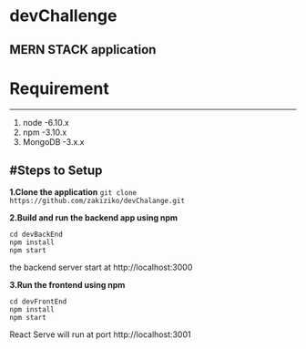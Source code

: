 # devChallenge

MERN STACK application
---
# Requirement
---
1. node -6.10.x
2. npm -3.10.x
3. MongoDB -3.x.x

#Steps to Setup
---
**1.Clone the application**
`git clone https://github.com/zakiziko/devChalange.git`

**2.Build and run the backend app using npm**

```
cd devBackEnd
npm install
npm start
```

the backend server start at http://localhost:3000


**3.Run the frontend using npm**

```
cd devFrontEnd
npm install
npm start
```

React Serve will run at port http://localhost:3001
